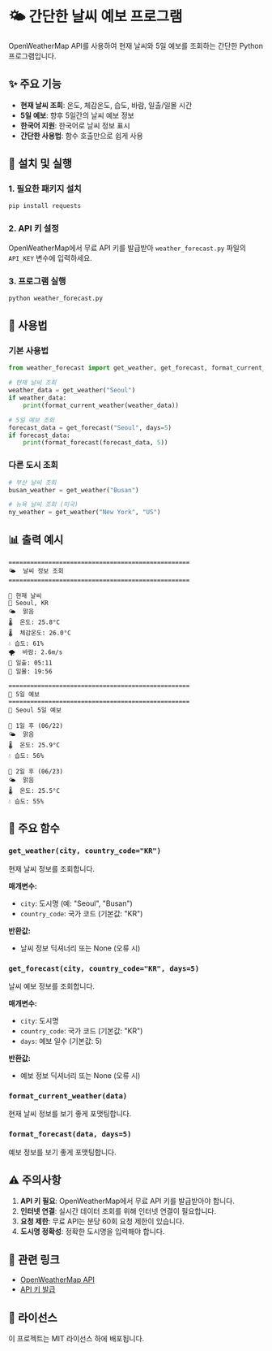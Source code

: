 # 🌤️ 간단한 날씨 예보 프로그램

OpenWeatherMap API를 사용하여 현재 날씨와 5일 예보를 조회하는 간단한 Python 프로그램입니다.

## ✨ 주요 기능

- **현재 날씨 조회**: 온도, 체감온도, 습도, 바람, 일출/일몰 시간
- **5일 예보**: 향후 5일간의 날씨 예보 정보
- **한국어 지원**: 한국어로 날씨 정보 표시
- **간단한 사용법**: 함수 호출만으로 쉽게 사용

## 🚀 설치 및 실행

### 1. 필요한 패키지 설치
```bash
pip install requests
```

### 2. API 키 설정
OpenWeatherMap에서 무료 API 키를 발급받아 `weather_forecast.py` 파일의 `API_KEY` 변수에 입력하세요.

### 3. 프로그램 실행
```bash
python weather_forecast.py
```

## 📖 사용법

### 기본 사용법
```python
from weather_forecast import get_weather, get_forecast, format_current_weather, format_forecast

# 현재 날씨 조회
weather_data = get_weather("Seoul")
if weather_data:
    print(format_current_weather(weather_data))

# 5일 예보 조회
forecast_data = get_forecast("Seoul", days=5)
if forecast_data:
    print(format_forecast(forecast_data, 5))
```

### 다른 도시 조회
```python
# 부산 날씨 조회
busan_weather = get_weather("Busan")

# 뉴욕 날씨 조회 (미국)
ny_weather = get_weather("New York", "US")
```

## 📊 출력 예시

```
==================================================
🌤️  날씨 정보 조회
==================================================

📍 현재 날씨
📍 Seoul, KR
🌤️  맑음
🌡️  온도: 25.8°C
🌡️  체감온도: 26.0°C
💧 습도: 61%
🌪️  바람: 2.6m/s
🌅 일출: 05:11
🌇 일몰: 19:56

==================================================
📅 5일 예보
==================================================
📅 Seoul 5일 예보

📅 1일 후 (06/22)
🌤️  맑음
🌡️  온도: 25.9°C
💧 습도: 56%

📅 2일 후 (06/23)
🌤️  맑음
🌡️  온도: 25.5°C
💧 습도: 55%
```

## 🔧 주요 함수

### `get_weather(city, country_code="KR")`
현재 날씨 정보를 조회합니다.

**매개변수:**
- `city`: 도시명 (예: "Seoul", "Busan")
- `country_code`: 국가 코드 (기본값: "KR")

**반환값:**
- 날씨 정보 딕셔너리 또는 None (오류 시)

### `get_forecast(city, country_code="KR", days=5)`
날씨 예보 정보를 조회합니다.

**매개변수:**
- `city`: 도시명
- `country_code`: 국가 코드 (기본값: "KR")
- `days`: 예보 일수 (기본값: 5)

**반환값:**
- 예보 정보 딕셔너리 또는 None (오류 시)

### `format_current_weather(data)`
현재 날씨 정보를 보기 좋게 포맷팅합니다.

### `format_forecast(data, days=5)`
예보 정보를 보기 좋게 포맷팅합니다.

## ⚠️ 주의사항

1. **API 키 필요**: OpenWeatherMap에서 무료 API 키를 발급받아야 합니다.
2. **인터넷 연결**: 실시간 데이터 조회를 위해 인터넷 연결이 필요합니다.
3. **요청 제한**: 무료 API는 분당 60회 요청 제한이 있습니다.
4. **도시명 정확성**: 정확한 도시명을 입력해야 합니다.

## 🔗 관련 링크

- [OpenWeatherMap API](https://openweathermap.org/api)
- [API 키 발급](https://home.openweathermap.org/users/sign_up)

## 📝 라이선스

이 프로젝트는 MIT 라이선스 하에 배포됩니다. 